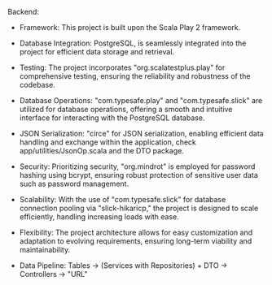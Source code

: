 Backend:
  - Framework: This project is built upon the Scala Play 2 framework.

  - Database Integration: PostgreSQL, is seamlessly integrated into the project for efficient data storage and retrieval.

  - Testing: The project incorporates "org.scalatestplus.play" for comprehensive testing, ensuring the reliability and robustness of the codebase.

  - Database Operations: "com.typesafe.play" and "com.typesafe.slick" are utilized for database operations, offering a smooth and intuitive interface for interacting with the PostgreSQL database.

  - JSON Serialization: "circe" for JSON serialization, enabling efficient data handling and exchange within the application, check app/utilities/JsonOp.scala and the DTO package.

  - Security: Prioritizing security, "org.mindrot" is employed for password hashing using bcrypt, ensuring robust protection of sensitive user data such as password management.

  - Scalability: With the use of "com.typesafe.slick" for database connection pooling via "slick-hikaricp," the project is designed to scale efficiently, handling increasing loads with ease.

  - Flexibility: The project architecture allows for easy customization and adaptation to evolving requirements, ensuring long-term viability and maintainability.

  - Data Pipeline: Tables -> (Services with Repositories) + DTO -> Controllers -> "URL"
